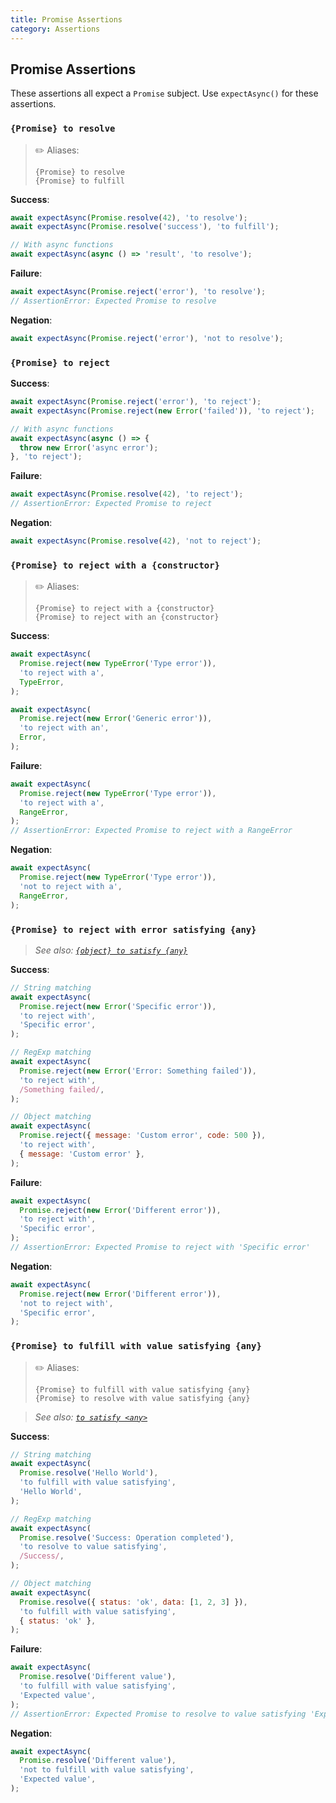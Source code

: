 ```yaml
---
title: Promise Assertions
category: Assertions
---
```


## Promise Assertions

These assertions all expect a `Promise` subject. Use `expectAsync()` for these assertions.

### `{Promise} to resolve`

> ✏️ Aliases:
>
>     {Promise} to resolve
>     {Promise} to fulfill

**Success**:

```js
await expectAsync(Promise.resolve(42), 'to resolve');
await expectAsync(Promise.resolve('success'), 'to fulfill');

// With async functions
await expectAsync(async () => 'result', 'to resolve');
```

**Failure**:

```js
await expectAsync(Promise.reject('error'), 'to resolve');
// AssertionError: Expected Promise to resolve
```

**Negation**:

```js
await expectAsync(Promise.reject('error'), 'not to resolve');
```

### `{Promise} to reject`

**Success**:

```js
await expectAsync(Promise.reject('error'), 'to reject');
await expectAsync(Promise.reject(new Error('failed')), 'to reject');

// With async functions
await expectAsync(async () => {
  throw new Error('async error');
}, 'to reject');
```

**Failure**:

```js
await expectAsync(Promise.resolve(42), 'to reject');
// AssertionError: Expected Promise to reject
```

**Negation**:

```js
await expectAsync(Promise.resolve(42), 'not to reject');
```

### `{Promise} to reject with a {constructor}`

> ✏️ Aliases:
>
>     {Promise} to reject with a {constructor}
>     {Promise} to reject with an {constructor}

**Success**:

```js
await expectAsync(
  Promise.reject(new TypeError('Type error')),
  'to reject with a',
  TypeError,
);

await expectAsync(
  Promise.reject(new Error('Generic error')),
  'to reject with an',
  Error,
);
```

**Failure**:

```js
await expectAsync(
  Promise.reject(new TypeError('Type error')),
  'to reject with a',
  RangeError,
);
// AssertionError: Expected Promise to reject with a RangeError
```

**Negation**:

```js
await expectAsync(
  Promise.reject(new TypeError('Type error')),
  'not to reject with a',
  RangeError,
);
```

### `{Promise} to reject with error satisfying {any}`

> _See also: [`{object} to satisfy {any}`](object.md#to-satisfy-)_

**Success**:

```js
// String matching
await expectAsync(
  Promise.reject(new Error('Specific error')),
  'to reject with',
  'Specific error',
);

// RegExp matching
await expectAsync(
  Promise.reject(new Error('Error: Something failed')),
  'to reject with',
  /Something failed/,
);

// Object matching
await expectAsync(
  Promise.reject({ message: 'Custom error', code: 500 }),
  'to reject with',
  { message: 'Custom error' },
);
```

**Failure**:

```js
await expectAsync(
  Promise.reject(new Error('Different error')),
  'to reject with',
  'Specific error',
);
// AssertionError: Expected Promise to reject with 'Specific error'
```

**Negation**:

```js
await expectAsync(
  Promise.reject(new Error('Different error')),
  'not to reject with',
  'Specific error',
);
```

### `{Promise} to fulfill with value satisfying {any}`

> ✏️ Aliases:
>
>     {Promise} to fulfill with value satisfying {any}
>     {Promise} to resolve with value satisfying {any}

> _See also: [`to satisfy <any>`](object.md#to-satisfy-)_

**Success**:

```js
// String matching
await expectAsync(
  Promise.resolve('Hello World'),
  'to fulfill with value satisfying',
  'Hello World',
);

// RegExp matching
await expectAsync(
  Promise.resolve('Success: Operation completed'),
  'to resolve to value satisfying',
  /Success/,
);

// Object matching
await expectAsync(
  Promise.resolve({ status: 'ok', data: [1, 2, 3] }),
  'to fulfill with value satisfying',
  { status: 'ok' },
);
```

**Failure**:

```js
await expectAsync(
  Promise.resolve('Different value'),
  'to fulfill with value satisfying',
  'Expected value',
);
// AssertionError: Expected Promise to resolve to value satisfying 'Expected value'
```

**Negation**:

```js
await expectAsync(
  Promise.resolve('Different value'),
  'not to fulfill with value satisfying',
  'Expected value',
);
```
